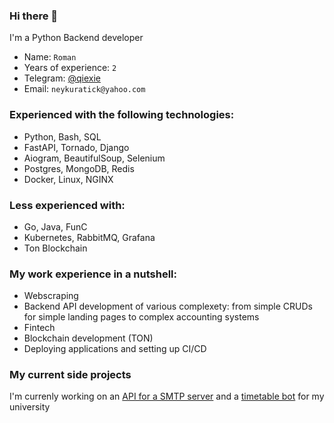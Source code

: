 ### Hi there 👋

I'm a Python Backend developer

- Name: `Roman`
- Years of experience: `2`
- Telegram: [@qiexie](https://t.me/iqiexie)
- Email: `neykuratick@yahoo.com`

### Experienced with the following technologies:

- Python, Bash, SQL
- FastAPI, Tornado, Django
- Aiogram, BeautifulSoup, Selenium
- Postgres, MongoDB, Redis
- Docker, Linux, NGINX

### Less experienced with:

- Go, Java, FunC
- Kubernetes, RabbitMQ, Grafana
- Ton Blockchain

### My work experience in a nutshell:

- Webscraping
- Backend API development of various complexety: from simple CRUDs for simple landing pages to complex accounting systems
- Fintech
- Blockchain development (TON)
- Deploying applications and setting up CI/CD

### My current side projects

I'm currenly working on an [API for a SMTP server](https://github.com/Neykuratick/mail_server) and a [timetable bot](https://github.com/Neykuratick/timetablevkbot) for my university
